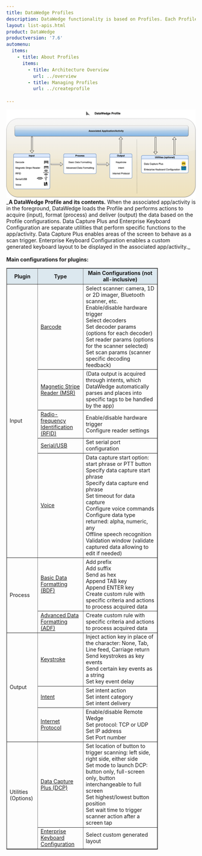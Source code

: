 ```yaml
---
title: DataWedge Profiles
description: DataWedge functionality is based on Profiles. Each Profile contains options, also known as plug-ins, for determining how the data is acquired (input), processed (data formatting) and delivered to the app (output). A single Profile can be associated with one or more activities or apps. However, an activity or app can be associated only to a single Profile. In addition to the core functionality with Input, Processing, and Output, optional Profile specific configuration settings are categorized under Utilities, which can be associated with apps or controlled at runtime. Details about functionality and usage of each of the Input, Processing, Output and Utilities options can be found in the links below. By default, Profile0 is provided as a generic Profile that can take effect for foreground apps that have not yet been associated to any Profiles. This provides the ability to quickly acquire data prior to taking action on setting any configurations. For more information about how Profiles work, see the Architecture Overview page.
layout: list-apis.html
product: DataWedge
productversion: '7.6'
automenu:
  items:
    - title: About Profiles
      items:
        - title: Architecture Overview
          url: ../overview
        - title: Managing Profiles
          url: ../createprofile

---
```

<!--  // Commented out from section above
    - title: Input
      items:
        - title: Barcode
          url: ../input/barcode
        - title: Mag-stripe Reader (MSR) 
          url: ../input/msr
        - title: Radio-frequency Identification (RFID) 
          url: ../input/rfid
        - title: Serial/USB Port
          url: ../input/serial
        - title: SimulScan
          url: ../input/simulscan
        - title: Voice
          url: ../input/voice
    - title: Processing
      items:
        - title: Advanced Data Formatting (ADF)
          url: ../process/adf
        - title: Basic Data Formatting (BDF) 
          url: ../process/bdf
    - title: Output
      items:
        - title: Intent
          url: ../output/intent
        - title: Internet Protocol (IP)
          url: ../output/ip
        - title: Keystroke
          url: ../output/keystroke

    - title: Utilities
      items:
        - title: Data Capture Plus (DCP)
          url: ../input/dcp
        - title: Enterprise Keyboard Configuration
          url: ../utilities/ekb
-->

<img src="./dw_profile.png" />
_<b>A DataWedge Profile and its contents.</b> When the associated app/activity is in the foreground, DataWedge loads the Profile and performs actions to acquire (input), format (process) and deliver (output) the data based on the Profile configurations. Data Capture Plus and Enterprise Keyboard Configuration are separate utilities that perform specific functions to the app/activity. Data Capture Plus enables areas of the screen to behave as a scan trigger. Enterprise Keyboard Configuration enables a custom generated keyboard layout to be displayed in the associated app/activity._
<br/>
<br/>
<b>Main configurations for plugins:</b>
<table class="facelift" align="center" style="width:80%" border="1" padding="5px">
  <tr bgcolor="#dce8ef">
    <th>Plugin</th>
    <th>Type</th>
    <th>Main Configurations (not all-inclusive)</th>
  </tr>

  <tr>
    <td rowspan="5">Input</td>
    <td><a href="../input/barcode">Barcode</a></td>
	  <td>Select scanner: camera, 1D or 2D imager, Bluetooth scanner, etc.<br>Enable/disable hardware trigger<br>Select decoders<br>Set decoder params (options for each decoder)<br>Set reader params (options for the scanner selected)<br>Set scan params (scanner specific decoding feedback)</td>
  </tr>
  
  <tr>
    <td><a href="../input/msr">Magnetic Stripe Reader (MSR)</a></td>
	  <td>(Data output is acquired through intents, which DataWedge automatically parses and places into specific tags to be handled by the app)</td>
  </tr>

  <tr>
    <td><a href="../input/rfid">Radio-frequency Identification (RFID)</a></td>
	  <td>Enable/disable hardware trigger<br>Configure reader settings</td>
  </tr>

  <tr>
    <td><a href="../input/serial">Serial/USB</a></td>
	  <td>Set serial port configuration</td>
  </tr>

  <tr>
    <td><a href="../input/voice">Voice</a></td>
	  <td>Data capture start option: start phrase or PTT button<br>Specify data capture start phrase<br>Specify data capture end phrase<br>Set timeout for data capture<br>Configure voice commands<br>Configure data type returned: alpha, numeric, any<br>Offline speech recognition<br>Validation window (validate captured data allowing to edit if needed)</td>
  </tr>

  <tr>
    <td rowspan="2">Process</td>
    <td><a href="../process/bdf">Basic Data Formatting (BDF)</a></td>
	  <td>Add prefix<br>Add suffix<br>Send as hex<br>Append TAB key<br>Append ENTER key<br>Create custom rule with specific criteria and actions to process acquired data</td>
  </tr>

  <tr>
    <td><a href="../process/bdf">Advanced Data Formatting (ADF)</a></td>
	  <td>Create custom rule with specific criteria and actions to process acquired data</td>
  </tr>

  <tr>
    <td rowspan="3">Output</td>
    <td><a href="../output/keystroke">Keystroke</a></td>
	  <td>Inject action key in place of the character: None, Tab, Line feed, Carriage return<br>Send keystrokes as key events<br>Send certain key events as a string<br>Set key event delay</td>
  </tr>

  <tr>
    <td><a href="../output/intent">Intent</a></td>
	  <td>Set intent action<br>Set intent category<br>Set intent delivery</td>
  </tr>

  <tr>
    <td><a href="../output/ip">Internet Protocol</a></td>
	  <td>Enable/disable Remote Wedge<br>Set protocol: TCP or UDP<br>Set IP address<br>Set Port number</td>
  </tr>

<tr>
    <td rowspan="2">Utilities (Options)</td>
    <td><a href="../input/dcp">Data Capture Plus (DCP)</a></td>
	  <td>Set location of button to trigger scanning: left side, right side, either side<br>Set mode to launch DCP: button only, full-screen only, button interchangeable to full screen<br>Set highest/lowest button position<br>Set wait time to trigger scanner action after a screen tap</td>
  </tr>

  <tr>
    <td><a href="../utilities/ekb">Enterprise Keyboard Configuration</a></td>
	  <td>Select custom generated layout</td>
  </tr>
</table>